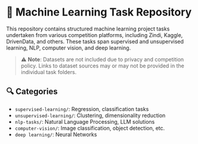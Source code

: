 # 🧠 Machine Learning Task Repository

This repository contains structured machine learning project tasks undertaken from various competition platforms, including Zindi, Kaggle, DrivenData, and others. These tasks span supervised and unsupervised learning, NLP, computer vision, and deep learning.

> ⚠️ **Note**: Datasets are not included due to privacy and competition policy. Links to dataset sources may or may not be provided in the individual task folders.

## 🔍 Categories
- `supervised-learning/`: Regression, classification tasks
- `unsupervised-learning/`: Clustering, dimensionality reduction
- `nlp-tasks/`: Natural Language Processing, LLM solutions
- `computer-vision/`: Image classification, object detection, etc.
- `deep learning/`: Neural Networks